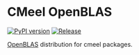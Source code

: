 # CMeel OpenBLAS

[![PyPI version](https://badge.fury.io/py/cmeel-openblas.svg)](https://pypi.org/project/cmeel-openblas)
[![Release](https://github.com/cmake-wheel/cmeel-openblas/actions/workflows/release.yml/badge.svg)](https://github.com/cmake-wheel/cmeel-openblas/actions/workflows/release.yml)

[OpenBLAS](http://www.openmathlib.org/OpenBLAS/) distribution for cmeel packages.
